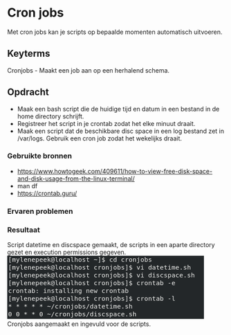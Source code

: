 # Cron jobs
Met cron jobs kan je scripts op bepaalde momenten automatisch uitvoeren. 

## Keyterms
Cronjobs - Maakt een job aan op een herhalend schema. 

## Opdracht
- Maak een bash script die de huidige tijd en datum in een bestand in de home directory schrijft. 
- Registreer het script in je crontab zodat het elke minuut draait. 
- Maak een script dat de beschikbare disc space in een log bestand zet in /var/logs. Gebruik een cron job zodat het wekelijks draait. 

### Gebruikte bronnen
* https://www.howtogeek.com/409611/how-to-view-free-disk-space-and-disk-usage-from-the-linux-terminal/ 
* man df
* https://crontab.guru/


### Ervaren problemen


### Resultaat
Script datetime en discspace gemaakt, de scripts in een aparte directory gezet en execution permissions gegeven. <br/>
![cronjobs-scripting](../00_includes/cronjobs-scriptmaking.png)
Cronjobs aangemaakt en ingevuld voor de scripts.


